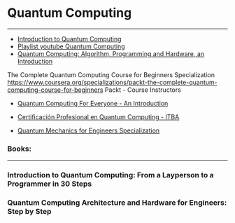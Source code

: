 # Quantum Computing



_____ 

- [Introduction to Quantum Computing](https://github.com/hywong2/Intro_to_Quantum_Computing)
- [Playlist youtube Quantum Computing](https://www.youtube.com/playlist?list=PLnK6MrIqGXsJfcBdppW3CKJ858zR8P4eP)
- [Quantum Computing: Algorithm, Programming and Hardware, an Introduction](https://www.youtube.com/playlist?list=PLnK6MrIqGXsL1KShnocSdwNSiKnBodpie)

The Complete Quantum Computing Course for Beginners Specialization
https://www.coursera.org/specializations/packt-the-complete-quantum-computing-course-for-beginners
Packt - Course Instructors

- [Quantum Computing For Everyone - An Introduction](https://www.coursera.org/learn/quantum-computing-for-everyone-an-introduction)
- [Certificación Profesional en Quantum Computing - ITBA](./CertificacionProfesional_Quantum.md)

- [Quantum Mechanics for Engineers Specialization]([./CertificacionProfesional_Quantum.md](https://www.coursera.org/specializations/quantum-mechanics-for-engineers))





### Books: 
_____
### Introduction to Quantum Computing: From a Layperson to a Programmer in 30 Steps 
### Quantum Computing Architecture and Hardware for Engineers: Step by Step

